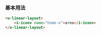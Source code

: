 ### 基本用法

``` html
<u-linear-layout>
    <i-iconv name="home-o">area</i-iconv>
</u-linear-layout>
```
